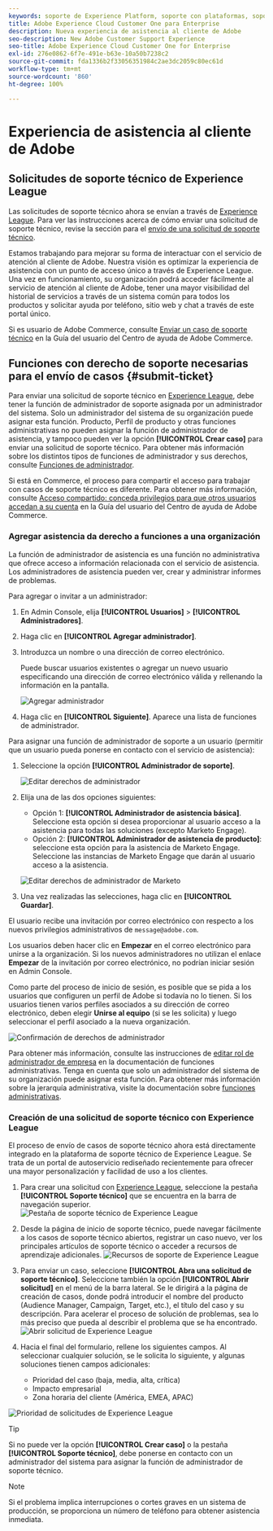 ```yaml
---
keywords: soporte de Experience Platform, soporte con plataformas, soporte con servicios inteligentes, asistencia al cliente con IA, soporte de inteligencia artificial aplicada a la atribución, soporte de RTCDP, envío de tickets de asistencia, asistencia al cliente
title: Adobe Experience Cloud Customer One para Enterprise
description: Nueva experiencia de asistencia al cliente de Adobe
seo-description: New Adobe Customer Support Experience
seo-title: Adobe Experience Cloud Customer One for Enterprise
exl-id: 276e0862-6f7e-491e-b63e-10a50b7238c2
source-git-commit: fda1336b2f33056351984c2ae3dc2059c80ec61d
workflow-type: tm+mt
source-wordcount: '860'
ht-degree: 100%

---
```


# Experiencia de asistencia al cliente de Adobe

## Solicitudes de soporte técnico de Experience League

Las solicitudes de soporte técnico ahora se envían a través de [Experience League](https://experienceleague.adobe.com/home?support-tab=home&lang=es#support). Para ver las instrucciones acerca de cómo enviar una solicitud de soporte técnico, revise la sección para el [envío de una solicitud de soporte técnico](#create-a-support-ticket-with-experience-league).

Estamos trabajando para mejorar su forma de interactuar con el servicio de atención al cliente de Adobe. Nuestra visión es optimizar la experiencia de asistencia con un punto de acceso único a través de Experience League. Una vez en funcionamiento, su organización podrá acceder fácilmente al servicio de atención al cliente de Adobe, tener una mayor visibilidad del historial de servicios a través de un sistema común para todos los productos y solicitar ayuda por teléfono, sitio web y chat a través de este portal único.

Si es usuario de Adobe Commerce, consulte [Enviar un caso de soporte técnico](https://experienceleague.adobe.com/es/docs/commerce-knowledge-base/kb/help-center-guide/magento-help-center-user-guide#support-case) en la Guía del usuario del Centro de ayuda de Adobe Commerce.

## Funciones con derecho de soporte necesarias para el envío de casos {#submit-ticket}

Para enviar una solicitud de soporte técnico en [Experience League](https://experienceleague.adobe.com/home?support-tab=home&lang=es#support), debe tener la función de administrador de soporte asignada por un administrador del sistema. Solo un administrador del sistema de su organización puede asignar esta función. Producto, Perfil de producto y otras funciones administrativas no pueden asignar la función de administrador de asistencia, y tampoco pueden ver la opción **[!UICONTROL Crear caso]** para enviar una solicitud de soporte técnico. Para obtener más información sobre los distintos tipos de funciones de administrador y sus derechos, consulte [Funciones de administrador](admin-roles.md).

Si está en Commerce, el proceso para compartir el acceso para trabajar con casos de soporte técnico es diferente. Para obtener más información, consulte [Acceso compartido: conceda privilegios para que otros usuarios accedan a su cuenta](https://experienceleague.adobe.com/es/docs/commerce-knowledge-base/kb/help-center-guide/magento-help-center-user-guide#shared-access) en la Guía del usuario del Centro de ayuda de Adobe Commerce.

### Agregar asistencia da derecho a funciones a una organización

La función de administrador de asistencia es una función no administrativa que ofrece acceso a información relacionada con el servicio de asistencia. Los administradores de asistencia pueden ver, crear y administrar informes de problemas.

Para agregar o invitar a un administrador:

1. En Admin Console, elija **[!UICONTROL Usuarios]** > **[!UICONTROL Administradores]**.
1. Haga clic en **[!UICONTROL Agregar administrador]**.
1. Introduzca un nombre o una dirección de correo electrónico.

   Puede buscar usuarios existentes o agregar un nuevo usuario especificando una dirección de correo electrónico válida y rellenando la información en la pantalla.

   ![Agregar administrador](assets/admin-console-add-admin.png)

1. Haga clic en **[!UICONTROL Siguiente]**. Aparece una lista de funciones de administrador.

Para asignar una función de administrador de soporte a un usuario (permitir que un usuario pueda ponerse en contacto con el servicio de asistencia):

1. Seleccione la opción **[!UICONTROL Administrador de soporte]**.

   ![Editar derechos de administrador](assets/edit-admin-rights.png)

1. Elija una de las dos opciones siguientes:

   * Opción 1: **[!UICONTROL Administrador de asistencia básica]**. Seleccione esta opción si desea proporcionar al usuario acceso a la asistencia para todas las soluciones (excepto Marketo Engage).
   * Opción 2: **[!UICONTROL Administrador de asistencia de producto]**: seleccione esta opción para la asistencia de Marketo Engage. Seleccione las instancias de Marketo Engage que darán al usuario acceso a la asistencia.

   ![Editar derechos de administrador de Marketo](assets/edit-admin-rights-advanced.png)

1. Una vez realizadas las selecciones, haga clic en **[!UICONTROL Guardar]**.

El usuario recibe una invitación por correo electrónico con respecto a los nuevos privilegios administrativos de `message@adobe.com`.

Los usuarios deben hacer clic en **Empezar** en el correo electrónico para unirse a la organización. Si los nuevos administradores no utilizan el enlace **Empezar** de la invitación por correo electrónico, no podrían iniciar sesión en Admin Console.

Como parte del proceso de inicio de sesión, es posible que se pida a los usuarios que configuren un perfil de Adobe si todavía no lo tienen. Si los usuarios tienen varios perfiles asociados a su dirección de correo electrónico, deben elegir **Unirse al equipo** (si se les solicita) y luego seleccionar el perfil asociado a la nueva organización.

![Confirmación de derechos de administrador](assets/admin-rights-confirmation.png)

Para obtener más información, consulte las instrucciones de [editar rol de administrador de empresa](admin-roles.md#add-enterprise-role) en la documentación de funciones administrativas. Tenga en cuenta que solo un administrador del sistema de su organización puede asignar esta función. Para obtener más información sobre la jerarquía administrativa, visite la documentación sobre [funciones administrativas](admin-roles.md).

### Creación de una solicitud de soporte técnico con Experience League

El proceso de envío de casos de soporte técnico ahora está directamente integrado en la plataforma de soporte técnico de Experience League. Se trata de un portal de autoservicio rediseñado recientemente para ofrecer una mayor personalización y facilidad de uso a los clientes.

1. Para crear una solicitud con [Experience League](https://experienceleague.adobe.com/home?support-tab=home&lang=es#support), seleccione la pestaña **[!UICONTROL Soporte técnico]** que se encuentra en la barra de navegación superior.
   ![Pestaña de soporte técnico de Experience League](./assets/experience-league-support-tab.png)
1. Desde la página de inicio de soporte técnico, puede navegar fácilmente a los casos de soporte técnico abiertos, registrar un caso nuevo, ver los principales artículos de soporte técnico o acceder a recursos de aprendizaje adicionales.
   ![Recursos de soporte de Experience League](./assets/experience-league-support-resources.png)
1. Para enviar un caso, seleccione **[!UICONTROL Abra una solicitud de soporte técnico]**. Seleccione también la opción **[!UICONTROL Abrir solicitud]** en el menú de la barra lateral. Se le dirigirá a la página de creación de casos, donde podrá introducir el nombre del producto (Audience Manager, Campaign, Target, etc.), el título del caso y su descripción. Para acelerar el proceso de solución de problemas, sea lo más preciso que pueda al describir el problema que se ha encontrado.
   ![Abrir solicitud de Experience League](./assets/experience-league-open-ticket.png)
1. Hacia el final del formulario, rellene los siguientes campos. Al seleccionar cualquier solución, se le solicita lo siguiente, y algunas soluciones tienen campos adicionales:

   * Prioridad del caso (baja, media, alta, crítica)
   * Impacto empresarial
   * Zona horaria del cliente (América, EMEA, APAC)

![Prioridad de solicitudes de Experience League](./assets/experience-league-ticket-priority.png)

>[!TIP]
>
> Si no puede ver la opción **[!UICONTROL Crear caso]** o la pestaña **[!UICONTROL Soporte técnico]**, debe ponerse en contacto con un administrador del sistema para asignar la función de administrador de soporte técnico.








>[!NOTE]
>
> Si el problema implica interrupciones o cortes graves en un sistema de producción, se proporciona un número de teléfono para obtener asistencia inmediata.




<!--

## What About the Legacy Systems?

New Tickets/Cases will no longer be able to be submitted in legacy systems as of May 11th.  The [Admin Console](https://adminconsole.adobe.com/) will be used to submit new tickets/cases.

### Existing Tickets/Cases

* Between May 11th and May 20th the legacy systems will remain available to work existing tickets/cases to completion.
* Beginning May 20th the support team will migrate remaining open cases from the legacy systems to the new support experience.  You will receive an email notification regarding how to contact support to continue to work these cases.
-->
